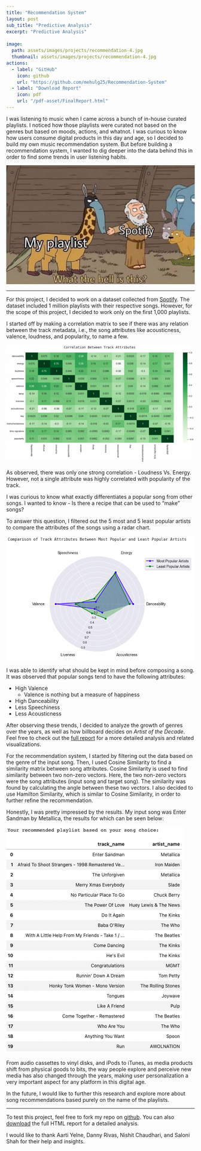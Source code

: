 ```yaml
---
title: "Recommendation System"
layout: post
sub_title: "Predictive Analysis"
excerpt: "Predictive Analysis"

image: 
  path: assets/images/projects/recommendation-4.jpg
  thumbnail: assets/images/projects/recommendation-4.jpg
actions:
  - label: "GitHub"
    icon: github
    url: "https://github.com/mehulg25/Recommendation-System"
  - label: "Download Report"
    icon: pdf
    url: "/pdf-asset/FinalReport.html"
---
```

I was listening to music when I came across a bunch of in-house curated playlists. I noticed how those playlists were curated not based on the genres but based on moods, actions, and whatnot. I was curious to know how users consume digital products in this day and age, so I decided to build my own music recommendation system. But before building a recommendation system, I wanted to dig deeper into the data behind this in order to find some trends in user listening habits.

![plot](/assets/images/projects/spot-meme.jpg)

---

For this project, I decided to work on a dataset collected from [Spotify](https://www.spotify.com/us/). The dataset included 1 million playlists with their respective songs. However, for the scope of this project, I decided to work only on the first 1,000 playlists.

I started off by making a correlation matrix to see if there was any relation between the track metadata, i.e., the song attributes like acousticness, valence, loudness, and popularity, to name a few. 

![plot](/assets/images/projects/corr.png)

As observed, there was only one strong correlation - Loudness Vs. Energy. However, not a single attribute was highly correlated with popularity of the track. 

I was curious to know what exactly differentiates a popular song from other songs. I wanted to know - Is there a recipe that can be used to “make” songs?

To answer this question, I filtered out the 5 most and 5 least popular artists to compare the attributes of the songs using a radar chart. 

![plot](/assets/images/projects/radar.png)

I was able to identify what should be kept in mind before composing a song. It was observed that popular songs tend to have the following attributes:
- High Valence
  - Valence is nothing but a measure of happiness
- High Danceability
- Less Speechiness
- Less Acousticness

After observing these trends, I decided to analyze the growth of genres over the years, as well as how billboard decides on _Artist of the Decade_. Feel free to check out the [full report](/pdf-asset/FinalReport.html) for a more detailed analysis and related visualizations.

For the recommendation system, I started by filtering out the data based on the genre of the input song. Then, I used Cosine Similarity to find a similarity matrix between song attributes. Cosine Similarity is used to find similarity between two non-zero vectors. Here, the two non-zero vectors were the song attributes (input song and target song). The similarity was found by calculating the angle between these two vectors. I also decided to use Hamilton Similarity, which is similar to Cosine Similarity, in order to further refine the recommendation. 

Honestly, I was pretty impressed by the results. My input song was Enter Sandman by Metallica, the results for which can be seen below: 

![plot](/assets/images/projects/results.png)

From audio cassettes to vinyl disks, and iPods to iTunes, as media products shift from physical goods to bits, the way people explore and perceive new media has also changed through the years, making user personalization a very important aspect for any platform in this digital age. 

In the future, I would like to further this research and explore more about song recommendations based purely on the name of the playlists. 

---

To test this project, feel free to fork my repo on [github](https://github.com/mehulg25/Recommendation-System). You can also [download](/pdf-asset/FinalReport.html) the full HTML report for a detailed analysis.

I would like to thank Aarti Yelne, Danny Rivas, Nishit Chaudhari, and Saloni Shah for their help and insights.


